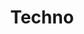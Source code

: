 ---
title: Techno
crosslinks:
- tech_house
- oldtechno
- TechnoProduction
- MovementDEMF
- livven
- autotldr
- indie
- acidtechno
- srofaguy
- Industrialtechno
- realproghouse
- EDM
- House
- edmproduction
- deephouse
- vinyl
- toronto
- electro
- trap
- MDMA
---